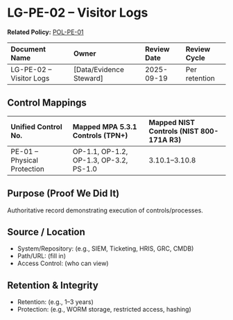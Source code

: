 # LG-PE-02 – Visitor Logs

**Related Policy:** [POL-PE-01](../policies/POL-PE-01_*.md)

| Document Name | Owner | Review Date | Review Cycle |
| :---- | :---- | :---- | :---- |
| LG-PE-02 – Visitor Logs | [Data/Evidence Steward] | 2025-09-19 | Per retention |

## Control Mappings
| Unified Control No. | Mapped MPA 5.3.1 Controls (TPN+) | Mapped NIST Controls (NIST 800-171A R3) |
| :---- | :---- | :---- |
| PE-01 – Physical Protection | OP-1.1, OP-1.2, OP-1.3, OP-3.2, PS-1.0 | 3.10.1–3.10.8 |

## Purpose (Proof We Did It)
Authoritative record demonstrating execution of controls/processes.

## Source / Location
- System/Repository: (e.g., SIEM, Ticketing, HRIS, GRC, CMDB)
- Path/URL: (fill in)
- Access Control: (who can view)

## Retention & Integrity
- Retention: (e.g., 1–3 years)
- Protection: (e.g., WORM storage, restricted access, hashing)
